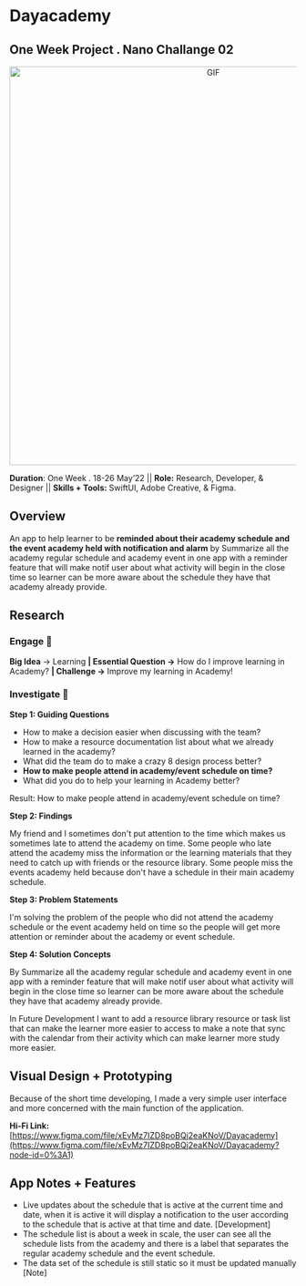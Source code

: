 # Dayacademy

## One Week Project . Nano Challange 02

<div align="center">
<img hight="300" width="700" alt="GIF" align="center" src="https://data.whicdn.com/images/322428198/original.gif">
</div>

**Duration**: One Week . 18-26 May’22 || 
**Role:** Research, Developer, & Designer || 
**Skills + Tools:** SwiftUI, Adobe Creative, & Figma.

## Overview
An app to help learner to be **reminded about their academy schedule and the event academy held with notification and alarm** by Summarize all the academy regular schedule and academy event in one app with a reminder feature that will make notif user about what activity will begin in the close time so learner can be more aware about the schedule they have that academy already provide.

## Research

### **Engage** 🤩

**Big Idea** → Learning **| Essential Question →** How do I improve learning in Academy? **| Challenge →** Improve my learning in Academy!

### **Investigate** 🔎

**Step 1: Guiding Questions**

- How to make a decision easier when discussing with the team?
- How to make a resource documentation list about what we already learned in the academy?
- What did the team do to make a crazy 8 design process better?
- **How to make people attend in academy/event schedule on time?**
- What did you do to help your learning in Academy better?

Result: How to make people attend in academy/event schedule on time?

**Step 2: Findings**

My friend and I sometimes don't put attention to the time which makes us sometimes late to attend the academy on time. Some people who late attend the academy miss the information or the learning materials that they need to catch up with friends or the resource library. Some people miss the events academy held because don't have a schedule in their main academy schedule.

**Step 3: Problem Statements**

I'm solving the problem of the people who did not attend the academy schedule or the event academy held on time so the people will get more attention or reminder about the academy or event schedule.

**Step 4: Solution Concepts**

By Summarize all the academy regular schedule and academy event in one app with a reminder feature that will make notif user about what activity will begin in the close time so learner can be more aware about the schedule they have that academy already provide.

In Future Development I want to add a resource library resource or task list that can make the learner more easier to access to make a note that sync with the calendar from their activity which can make learner more study more easier.

## Visual Design + Prototyping

Because of the short time developing, I made a very simple user interface and more concerned with the main function of the application.

**Hi-Fi Link:** [https://www.figma.com/file/xEvMz7IZD8poBQj2eaKNoV/Dayacademy](https://www.figma.com/file/xEvMz7IZD8poBQj2eaKNoV/Dayacademy?node-id=0%3A1)

## App Notes + Features 
- Live updates about the schedule that is active at the current time and date, when it is active it will display a notification to the user according to the schedule that is active at that time and date. [Development]
- The schedule list is about a week in scale, the user can see all the schedule lists from the academy and there is a label that separates the regular academy schedule and the event schedule.
- The data set of the schedule is still static so it must be updated manually [Note]
